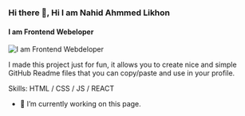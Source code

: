 ### Hi there 👋, Hi I am Nahid Ahmmed Likhon
#### I am Frontend Webeloper
![I am Frontend Webdeloper](https://i.ibb.co/HrvtZD3/certificate.jpg)

I made this project just for fun, it allows you to create nice and simple GitHub Readme files that you can copy/paste and use in your profile.

Skills: HTML / CSS / JS / REACT 

- 🔭 I’m currently working on this page. 





